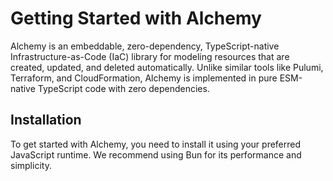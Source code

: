 # Getting Started with Alchemy

Alchemy is an embeddable, zero-dependency, TypeScript-native Infrastructure-as-Code (IaC) library for modeling resources that are created, updated, and deleted automatically. Unlike similar tools like Pulumi, Terraform, and CloudFormation, Alchemy is implemented in pure ESM-native TypeScript code with zero dependencies.

## Installation

To get started with Alchemy, you need to install it using your preferred JavaScript runtime. We recommend using Bun for its performance and simplicity.